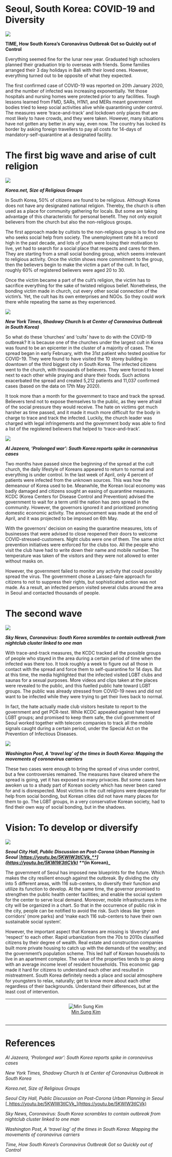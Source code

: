 Seoul, South Korea: COVID-19 and Diversity
==========================================

<img class="s t u go ai" src="https://miro.medium.com/max/2800/0*81oKtcytcjpcIk0_.jpg"/>

**TIME, How South Korea’s Coronavirus Outbreak Got so Quickly out of Control**

Everything seemed fine for the lunar new year. Graduated high schoolers planned their graduation trip to overseas with friends. Some families arranged their 3 day holidays in Bali with their loved ones. However, everything turned out to be opposite of what they expected.

The first confirmed case of COVID-19 was reported on 20th January 2020, and the number of infected was increasing exponentially. Yet those hospitals and nursing homes were protected prior to any facilities. Tough lessons learned from FMD, SARs, H1N1, and MERs meant government bodies tried to keep social activities alive while quarantining under control. The measures were ‘trace-and-track’ and lockdown only places that are most likely to have crowds, and they were taken. However, many situations have not gotten any better in any way, even now. The country has locked its border by asking foreign travellers to pay all costs for 14-days of mandatory-self-quarantine at a designated facility.

The first big wave and arise of cult religion
=============================================

<img class="s t u go ai" src="https://miro.medium.com/max/1400/0*7M6nLjPEcsUXVAzk"/>

**_Korea.net, Size of Religious Groups_**

In South Korea, 50% of citizens are found to be religious. Although Korea does not have any designated national religion. Thereby, the church is often used as a place for community gathering for locals. But some are taking advantage of this characteristic for personal benefit. They not only exploit believers from the church but also the non-religious groups.

The first approach made by cultists to the non-religious group is to find one who seeks social help from society. The unemployment rate hit a record high in the past decade, and lots of youth were losing their motivation to live, yet had to search for a social place that respects and cares for them. They are starting from a small social bonding group, which seems irrelevant to religious activity. Once the victim shows more commitment to the group, then the believers begin to make the victim a part of the cult. In fact, roughly 60% of registered believers were aged 20 to 30.

Once the victim became a part of the cult’s religion, the victim has to sacrifice everything for the sake of twisted religious belief. Nonetheless, the bonding victim made in church, cut every other social connection of the victim’s. Yet, the cult has its own enterprises and NGOs. So they could work there while repeating the same as they experienced.

<img class="s t u go ai" src="https://miro.medium.com/max/2800/0*I9TygZAkOgfXDfAq"/>

**_New York Times, Shadowy Church Is at Center of Coronavirus Outbreak in South Korea)_**

So what do these ‘churches’ and ‘cults’ have to do with the COVID-19 outbreak? It is because one of the churches under the largest cult in Korea was found to be an epicenter in the cluster of a majority of cases. The spread began in early February, with the 31st patient who tested positive for COVID-19. They were found to have visited the 10 storey building in downtown of the third biggest city in South Korea. The infected citizens went to the church, with thousands of believers. They were forced to kneel next to each other while praying and share their foods. Such actions exacerbated the spread and created 5,212 patients and 11,037 confirmed cases (based on the data on 17th May 2020).

It took more than a month for the government to trace and track the spread. Believers tend not to expose themselves to the public, as they were afraid of the social pressure they would receive. The hate on victims got much harsher as time passed, and it made it much more difficult for the body in charge to trace and track the infected. Luckily, the church leader was charged with legal infringements and the government body was able to find a list of the registered believers that helped to ‘trace-and-track’.

<img class="s t u go ai" src="https://miro.medium.com/max/1400/0*v7xQoBYFMflpxBNf"/>

**_Al Jazeera, ‘Prolonged war’: South Korea reports spike in coronavirus cases_**

Two months have passed since the beginning of the spread at the cult church, the daily lifestyle of Koreans appeared to return to normal and everything is under control. In the last week of April, only 4 percent of patients were infected from the unknown sources. This was how the demeanour of Korea used to be. Meanwhile, the Korean local economy was badly damaged and citizens sought an easing of quarantine measures. KCDC (Korea Centers for Disease Control and Prevention) advised the government to wait for a term until the nation has zero spread in the community. However, the governors ignored it and prioritized promoting domestic economic activity. The announcement was made at the end of April, and it was projected to be imposed on 6th May.

With the governors’ decision on easing the quarantine measures, lots of businesses that were advised to close reopened their doors to welcome COVID-stressed-customers. Night clubs were one of them. The same strict prevention initiatives were enforced for the clubs too. All the people who visit the club have had to write down their name and mobile number. The temperature was taken of the visitors and they were not allowed to enter without masks on.

However, the government failed to monitor any activity that could possibly spread the virus. The government chose a Laissez-faire approach for citizens to not to suppress their rights, but sophisticated action was not made. As a result, an infected person visited several clubs around the area in Seoul and contacted thousands of people.

The second wave
===============

<img class="s t u go ai" src="https://miro.medium.com/max/1400/0*C5k0WXDWyZAxfFP3"/>

**_Sky News, Coronavirus: South Korea scrambles to contain outbreak from nightclub cluster linked to one man_**

With trace-and-track measures, the KCDC tracked all the possible groups of people who stayed in the area during a certain period of time when the infected was there too. It took roughly a week to figure out all those in contact with the spread and force them to self-quarantine for 14 days. But at this time, the media highlighted that the infected visited LGBT clubs and saunas for a sexual purposes. More videos and clips taken at the places were revealed to the public, and this fuelled public hate toward LGBT groups. The public was already stressed from COVID-19 news and did not want to be infected while they were trying to get their lives back to normal.

In fact, the hate actually made club visitors hesitate to report to the government and get PCR-test. While KCDC appealed against hate toward LGBT groups; and promised to keep them safe, the civil government of Seoul worked together with telecom companies to track all the mobile signals caught during a certain period, under the Special Act on the Prevention of Infectious Diseases.

<img class="s t u go ai" src="https://miro.medium.com/max/2800/0*kVrzoxkxiP21u0ke"/>

**_Washington Post, A ‘travel log’ of the times in South Korea: Mapping the movements of coronavirus carriers_**

These two cases were enough to bring the spread of virus under control, but a few controversies remained. The measures have cleared where the spread is going, yet it has exposed so many privacies. But some cases have awoken us to a shady part of Korean society which has never been cared for and is disrespected. Most victims in the cult religions were desperate for help from social bonding, but Korean cities did not have many places for them to go. The LGBT groups, in a very conservative Korean society, had to find their own way of social bonding, but in the shadows.

Vision: To develop or diversify
===============================

<img class="s t u go ai" src="https://miro.medium.com/max/1400/0*O0wBeGicHVd_Z0ts"/>

**_Seoul City Hall, Public Discussion on Post-Corona Urban Planning in Seoul_** [**_https://youtu.be/5KWIW3tlCVk_**](https://youtu.be/5KWIW3tlCVk) **_(in Korean)_**

The government of Seoul has imposed new blueprints for the future. Which makes the city resilient enough against the outbreak. By dividing the city into 5 different areas, with 116 sub-centers, to diversify their function and utilize its function to develop. At the same time, the governor promised to strengthen the public health center facilities; and enable the social system for the center to serve local demand. Moreover, mobile infrastructures in the city will be organized in a chart. So that in the occurrence of public risk in the city, people can be notified to avoid the risk. Such ideas like ‘green corridors’ (more parks) and ‘make each 116 sub-centers to have their own sustainable social system’.

However, the important aspect that Koreans are missing is ‘diversity’ and ‘respect’ to each other. Rapid urbanization from the 70s to 2010s classified citizens by their degree of wealth. Real estate and construction companies built more private housing to catch up with the demands of the wealthy; and the government’s population scheme. This led half of Korean households to live in an apartment complex. The value of the properties tends to go along with an average income level of resident households. This economic gap made it hard for citizens to understand each other and resulted in mistreatment. South Korea definitely needs a place and social atmosphere for youngsters to relax, naturally; get to know more about each other regardless of their backgrounds. Understand their differences, but at the least cost of intervention.


---

<div style="display: flex; margin-bottom: 2rem">
    <div style="margin: 0 auto; text-align: center">
        <img alt="Min Sung Kim" src="https://miro.medium.com/fit/c/96/96/2*X8kGJ0q3F5h53WdL1Lmt7g.jpeg"/>
        <br/>
        <a href="https://medium.com/@mskim30013?source=post_page-----7b110072e501----------------------">Min Sung Kim</a>
    </div>
</div>

---

References
==========

_Al Jazeera, ‘Prolonged war’: South Korea reports spike in coronavirus cases_

_New York Times, Shadowy Church Is at Center of Coronavirus Outbreak in South Korea_

_Korea.net, Size of Religious Groups_

_Seoul City Hall, Public Discussion on Post-Corona Urban Planning in Seoul_ [_https://youtu.be/5KWIW3tlCVk_](https://youtu.be/5KWIW3tlCVk)

_Sky News, Coronavirus: South Korea scrambles to contain outbreak from nightclub cluster linked to one man_

_Washington Post, A ‘travel log’ of the times in South Korea: Mapping the movements of coronavirus carriers_

_Time, How South Korea’s Coronavirus Outbreak Got so Quickly out of Control_